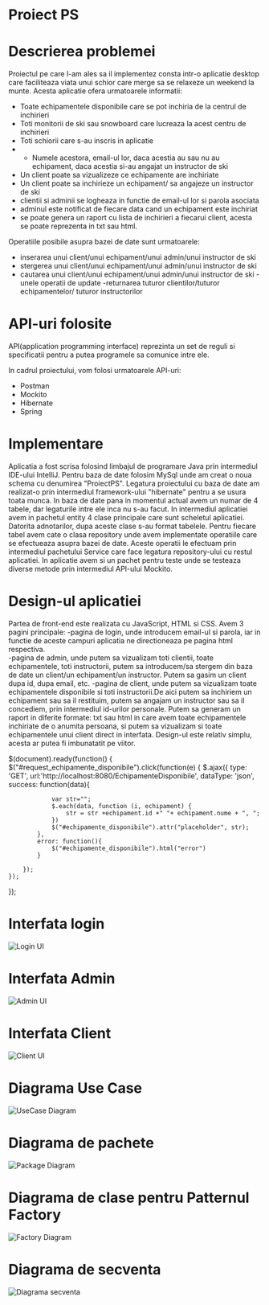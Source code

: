 # Proiect PS

# Descrierea problemei 
Proiectul pe care l-am ales sa il implementez consta intr-o aplicatie desktop care faciliteaza viata unui schior care merge sa se relaxeze un weekend la munte.
Acesta aplicatie ofera urmatoarele informatii:
 - Toate echipamentele disponibile care se pot inchiria de la centrul de inchirieri
 - Toti monitorii de ski sau snowboard care lucreaza la acest centru de inchirieri 
 - Toti schiorii care s-au inscris in aplicatie 
 - - Numele acestora, email-ul lor, daca acestia au sau nu au echipament, daca acestia si-au angajat un instructor de ski
 - Un client poate sa vizualizeze ce echipamente are inchiriate 
 - Un client poate sa inchirieze un echipament/ sa angajeze un instructor de ski 
 - clientii si adminii se logheaza in functie de email-ul lor si parola asociata 
 - adminul este notificat de fiecare data cand un echipament este inchiriat
 - se poate genera un raport cu lista de inchirieri a fiecarui client, acesta se poate reprezenta in txt sau html.
 
Operatiile posibile asupra bazei de date sunt urmatoarele:
- inserarea unui client/unui echipament/unui admin/unui instructor de ski
- stergerea unui client/unui echipament/unui admin/unui instructor de ski
 - cautarea unui client/unui echipament/unui admin/unui instructor de ski 
 -unele operatii de update 
 -returnarea tuturor clientilor/tuturor echipamentelor/ tuturor instructorilor

 # API-uri folosite 
 API(application programming interface) reprezinta un set de reguli si specificatii pentru a putea programele sa comunice intre ele.
 
 In cadrul proiectului, vom folosi urmatoarele API-uri:
  - Postman
  - Mockito
  - Hibernate
  - Spring
  
 # Implementare 
 Aplicatia a fost scrisa folosind limbajul de programare Java prin intermediul IDE-ului IntelliJ. Pentru baza de date folosim MySql unde am creat o noua schema cu denumirea "ProiectPS". Legatura proiectului cu baza de date am realizat-o prin intermediul framework-ului "hibernate" pentru a se usura toata munca. In baza de date pana in momentul actual avem un numar de 4 tabele, dar legaturile intre ele inca nu s-au facut.
In intermediul aplicatiei avem in pachetul entity 4 clase principale care sunt scheletul aplicatiei. Datorita adnotarilor, dupa aceste clase s-au format tabelele. Pentru fiecare tabel avem cate o clasa repository unde avem implementate operatiile care se efectueaza asupra bazei de date. 
Aceste operatii le efectuam prin intermediul pachetului Service care face legatura repository-ului cu restul aplicatiei.
In aplicatie avem si un pachet pentru teste unde se testeaza diverse metode prin intermediul API-ului Mockito. 

 # Design-ul aplicatiei 
 Partea de front-end este realizata cu JavaScript, HTML si CSS. Avem 3 pagini principale:
    -pagina de login, unde introducem email-ul si parola, iar in functie de aceste campuri aplicatia ne directioneaza pe pagina html respectiva.  
    -pagina de admin, unde putem sa vizualizam toti clientii, toate echipamentele, toti instructorii, putem sa introducem/sa stergem din baza de date un client/un echipament/un instructor. Putem sa gasim un client dupa id, dupa email, etc.
    -pagina de client, unde putem sa vizualizam toate echipamentele disponibile si toti instructorii.De aici putem sa inchiriem un echipament sau sa il restituim, putem sa angajam un instructor sau sa il concediem, prin intermediul id-urilor personale. Putem sa generam un raport in diferite formate: txt sau html in care avem toate echipamentele inchiriate de o anumita persoana, si putem sa vizualizam si toate echipamentele unui client direct in interfata. 
    Design-ul este relativ simplu, acesta ar putea fi imbunatatit pe viitor.
    
 $(document).ready(function()    {
    $("#request_echipamente_disponibile").click(function(e)    {
        $.ajax({
            type: 'GET',
            url:'http://localhost:8080/EchipamenteDisponibile',
			dataType: 'json',
            success: function(data){
				
                var str="";
                $.each(data, function (i, echipament) {
                    str = str +echipament.id +" "+ echipament.nume + ", ";
                })
                $("#echipamente_disponibile").attr("placeholder", str); 
			},
            error: function(){
                $("#echipamente_disponibile").html("error")
            }

        });
    });


});   
    

 
 # Interfata login
![Login UI](login.png)


 # Interfata Admin
![Admin UI](admin.png)


 # Interfata Client
![Client UI](client.png)


 # Diagrama Use Case
![UseCase Diagram](UseCase.png)

 # Diagrama de pachete
![Package Diagram](pachete.png)

 # Diagrama de clase pentru Patternul Factory 
 ![Factory Diagram](Factory.png)
 # Diagrama de secventa 
 ![Diagrama secventa](diagrama.png)
